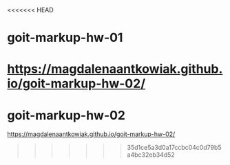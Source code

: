 <<<<<<< HEAD
# goit-markup-hw-01
https://magdalenaantkowiak.github.io/goit-markup-hw-02/
=======
# goit-markup-hw-02
https://magdalenaantkowiak.github.io/goit-markup-hw-02/
>>>>>>> 35d1ce5a3d0a17ccbc04c0d79b5a4bc32eb34d52
